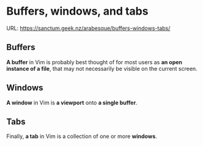 # Buffers, windows, and tabs

URL: https://sanctum.geek.nz/arabesque/buffers-windows-tabs/

## Buffers

**A buffer** in Vim is probably best thought of for most users as **an open instance of a file**, that may not necessarily be visible on the current screen. 


## Windows

**A window** in Vim is **a viewport** onto **a single buffer**. 


## Tabs

Finally, **a tab** in Vim is a collection of one or more **windows**.


